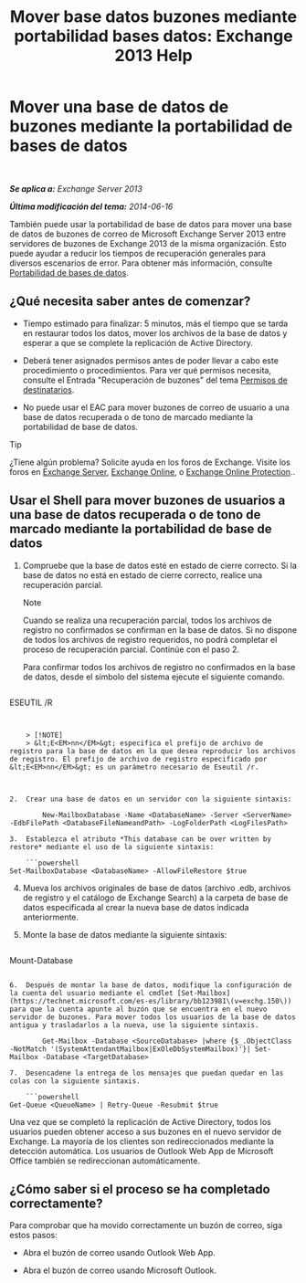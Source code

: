 ﻿---
title: 'Mover base datos buzones mediante portabilidad bases datos: Exchange 2013 Help'
TOCTitle: Mover una base de datos de buzones mediante la portabilidad de bases de datos
ms:assetid: a765ead1-43bc-4786-ae93-1835cacfc8fc
ms:mtpsurl: https://technet.microsoft.com/es-es/library/Dd876926(v=EXCHG.150)
ms:contentKeyID: 51406530
ms.date: 05/22/2018
mtps_version: v=EXCHG.150
ms.translationtype: MT
---

# Mover una base de datos de buzones mediante la portabilidad de bases de datos

 

_**Se aplica a:** Exchange Server 2013_

_**Última modificación del tema:** 2014-06-16_

También puede usar la portabilidad de base de datos para mover una base de datos de buzones de correo de Microsoft Exchange Server 2013 entre servidores de buzones de Exchange 2013 de la misma organización. Esto puede ayudar a reducir los tiempos de recuperación generales para diversos escenarios de error. Para obtener más información, consulte [Portabilidad de bases de datos](database-portability-exchange-2013-help.md).

## ¿Qué necesita saber antes de comenzar?

  - Tiempo estimado para finalizar: 5 minutos, más el tiempo que se tarda en restaurar todos los datos, mover los archivos de la base de datos y esperar a que se complete la replicación de Active Directory.

  - Deberá tener asignados permisos antes de poder llevar a cabo este procedimiento o procedimientos. Para ver qué permisos necesita, consulte el Entrada "Recuperación de buzones" del tema [Permisos de destinatarios](recipients-permissions-exchange-2013-help.md).

  - No puede usar el EAC para mover buzones de correo de usuario a una base de datos recuperada o de tono de marcado mediante la portabilidad de base de datos.


> [!TIP]
> ¿Tiene algún problema? Solicite ayuda en los foros de Exchange. Visite los foros en <A href="https://go.microsoft.com/fwlink/p/?linkid=60612">Exchange Server</A>, <A href="https://go.microsoft.com/fwlink/p/?linkid=267542">Exchange Online</A>, o <A href="https://go.microsoft.com/fwlink/p/?linkid=285351">Exchange Online Protection</A>..



## Usar el Shell para mover buzones de usuarios a una base de datos recuperada o de tono de marcado mediante la portabilidad de base de datos

1.  Compruebe que la base de datos esté en estado de cierre correcto. Si la base de datos no está en estado de cierre correcto, realice una recuperación parcial.
    

    > [!NOTE]
    > Cuando se realiza una recuperación parcial, todos los archivos de registro no confirmados se confirman en la base de datos. Si no dispone de todos los archivos de registro requeridos, no podrá completar el proceso de recuperación parcial. Continúe con el paso&nbsp;2.

    
    Para confirmar todos los archivos de registro no confirmados en la base de datos, desde el símbolo del sistema ejecute el siguiente comando.
    
    ```powershell
ESEUTIL /R <Enn>
```
    

    > [!NOTE]
    > &lt;E<EM>nn</EM>&gt; especifica el prefijo de archivo de registro para la base de datos en la que desea reproducir los archivos de registro. El prefijo de archivo de registro especificado por &lt;E<EM>nn</EM>&gt; es un parámetro necesario de Eseutil /r.



2.  Crear una base de datos en un servidor con la siguiente sintaxis:
    
        New-MailboxDatabase -Name <DatabaseName> -Server <ServerName> -EdbFilePath <DatabaseFileNameandPath> -LogFolderPath <LogFilesPath>

3.  Establezca el atributo *This database can be over written by restore* mediante el uso de la siguiente sintaxis:
    
    ```powershell
Set-MailboxDatabase <DatabaseName> -AllowFileRestore $true
```

4.  Mueva los archivos originales de base de datos (archivo .edb, archivos de registro y el catálogo de Exchange Search) a la carpeta de base de datos especificada al crear la nueva base de datos indicada anteriormente.

5.  Monte la base de datos mediante la siguiente sintaxis:
    
    ```powershell
Mount-Database <DatabaseName>
```

6.  Después de montar la base de datos, modifique la configuración de la cuenta del usuario mediante el cmdlet [Set-Mailbox](https://technet.microsoft.com/es-es/library/bb123981\(v=exchg.150\)) para que la cuenta apunte al buzón que se encuentra en el nuevo servidor de buzones. Para mover todos los usuarios de la base de datos antigua y trasladarlos a la nueva, use la siguiente sintaxis.
    
        Get-Mailbox -Database <SourceDatabase> |where {$_.ObjectClass -NotMatch '(SystemAttendantMailbox|ExOleDbSystemMailbox)'}| Set-Mailbox -Database <TargetDatabase>

7.  Desencadene la entrega de los mensajes que puedan quedar en las colas con la siguiente sintaxis.
    
    ```powershell
Get-Queue <QueueName> | Retry-Queue -Resubmit $true
```

Una vez que se completó la replicación de Active Directory, todos los usuarios pueden obtener acceso a sus buzones en el nuevo servidor de Exchange. La mayoría de los clientes son redireccionados mediante la detección automática. Los usuarios de Outlook Web App de Microsoft Office también se redireccionan automáticamente.

## ¿Cómo saber si el proceso se ha completado correctamente?

Para comprobar que ha movido correctamente un buzón de correo, siga estos pasos:

  - Abra el buzón de correo usando Outlook Web App.

  - Abra el buzón de correo usando Microsoft Outlook.

